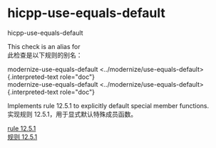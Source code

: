 # hicpp-use-equals-default

hicpp-use-equals-default

This check is an alias for  
此检查是以下规则的别名：

modernize-use-equals-default <../modernize/use-equals-default>{.interpreted-text role="doc"}  
modernize-use-equals-default <../modernize/use-equals-default>{.interpreted-text role="doc"}

Implements rule 12.5.1 to explicitly default special member functions.  
实现规则 12.5.1，用于显式默认特殊成员函数。

[rule 12.5.1](https://www.perforce.com/resources/qac/high-integrity-cpp-coding-standard/special-member-functions)  
[规则 12.5.1](https://www.perforce.com/resources/qac/high-integrity-cpp-coding-standard/special-member-functions)

